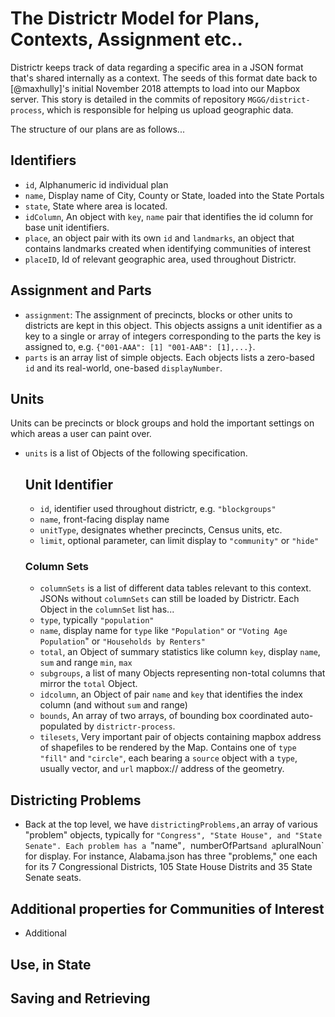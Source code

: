 # The Districtr Model for Plans, Contexts, Assignment etc..
 
Districtr keeps track of data regarding a specific area in a JSON format
that's shared internally as a context. The seeds of this format date
back to [@maxhully]'s  initial November 2018 attempts to load into our
Mapbox server. This story is detailed in the commits of repository
`MGGG/district-process`, which is responsible for helping us upload
geographic data.

The structure of our plans are as follows...
 
 ## Identifiers
 
- `id`, Alphanumeric id individual plan
- `name`, Display name of City, County or State, loaded into the State
Portals
- `state`, State where area is located.
- `idColumn`, An object with `key`, `name` pair that identifies the id
column for base unit identifiers.
- `place`, an object pair with its own `id` and `landmarks`, an object
that contains landmarks created when identifying communities of
interest
- `placeID`, Id of relevant geographic area, used throughout Districtr.

## Assignment and Parts
- `assignment`: The assignment of precincts, blocks or other units to districts are kept in this object. This objects assigns a unit identifier as a key to a single or array of integers corresponding to the parts the key is assigned to, e.g. `{"001-AAA": [1] "001-AAB": [1],...}`.
- `parts` is an array list of simple objects. Each objects lists a zero-based `id` and its real-world, one-based `displayNumber`.

## Units
Units can be precincts or block groups and hold the important settings on which
areas a user can paint over. 

 - `units` is a list of Objects of the following specification.
     ## Unit Identifier
     - `id`, identifier used throughout districtr, e.g. `"blockgroups"`
     - `name`, front-facing display name
     - `unitType`, designates whether precincts, Census units, etc.
     - `limit`, optional parameter, can limit display to `"community"` or `"hide"`
     ### Column Sets
     - `columnSets` is a list of different data tables relevant to this context. JSONs
     without `columnSets` can still be loaded by Districtr. Each Object in the `columnSet`
     list has...
     - `type`, typically `"population"`
     - `name`, display name for `type` like `"Population"` or `"Voting Age Population`" or `"Households by Renters"`
     - `total`, an Object of summary statistics like column `key`, display `name`, `sum` and range `min`, `max`
     - `subgroups`, a list of many Objects representing non-total columns that mirror the `total` Object.
     - `idcolumn`, an Object of pair `name` and `key` that identifies the index column (and without `sum` and range)
     - `bounds`, An array of two arrays, of bounding box coordinated auto-populated by `districtr-process`.
     - `tilesets`, Very important pair of objects containing mapbox address of shapefiles to be rendered by the Map.
     Contains one of `type` `"fill"` and `"circle"`, each bearing a `source` object with a `type`, usually vector,
     and `url` mapbox:// address of the geometry. 

## Districting Problems
- Back at the top level, we have `districtingProblems,`an array of various "problem" objects, typically for `"Congress",
 "State House", and "State Senate". Each problem has a `"name"`, `numberOfParts` and a `pluralNoun` for display.
 For instance, Alabama.json has three "problems," one each for its 7 Congressional Districts, 105 State House
Distrits and 35 State Senate seats. 

## Additional properties for Communities of Interest

  - Additional
  
## Use, in State

## Saving and Retrieving
